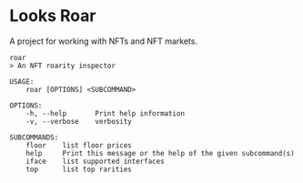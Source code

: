 # Looks Roar

A project for working with NFTs and NFT markets.

```
roar
> An NFT roarity inspector

USAGE:
    roar [OPTIONS] <SUBCOMMAND>

OPTIONS:
    -h, --help       Print help information
    -v, --verbose    verbosity

SUBCOMMANDS:
    floor    list floor prices
    help     Print this message or the help of the given subcommand(s)
    iface    list supported interfaces
    top      list top rarities
```

